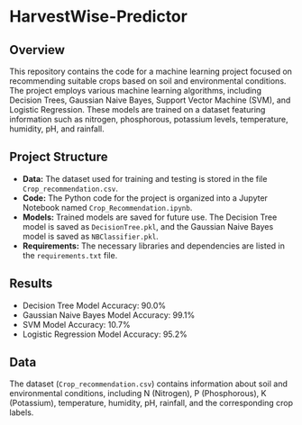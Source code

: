 # HarvestWise-Predictor

## Overview
This repository contains the code for a machine learning project focused on recommending suitable crops based on soil and environmental conditions. The project employs various machine learning algorithms, including Decision Trees, Gaussian Naive Bayes, Support Vector Machine (SVM), and Logistic Regression. These models are trained on a dataset featuring information such as nitrogen, phosphorous, potassium levels, temperature, humidity, pH, and rainfall.

## Project Structure

- **Data:** The dataset used for training and testing is stored in the file `Crop_recommendation.csv`.
- **Code:** The Python code for the project is organized into a Jupyter Notebook named `Crop_Recommendation.ipynb`.
- **Models:** Trained models are saved for future use. The Decision Tree model is saved as `DecisionTree.pkl`, and the Gaussian Naive Bayes model is saved as `NBClassifier.pkl`.
- **Requirements:** The necessary libraries and dependencies are listed in the `requirements.txt` file.

## Results

- Decision Tree Model Accuracy: 90.0%
- Gaussian Naive Bayes Model Accuracy: 99.1%
- SVM Model Accuracy: 10.7%
- Logistic Regression Model Accuracy: 95.2%


## Data

The dataset (`Crop_recommendation.csv`) contains information about soil and environmental conditions, including N (Nitrogen), P (Phosphorous), K (Potassium), temperature, humidity, pH, rainfall, and the corresponding crop labels.

